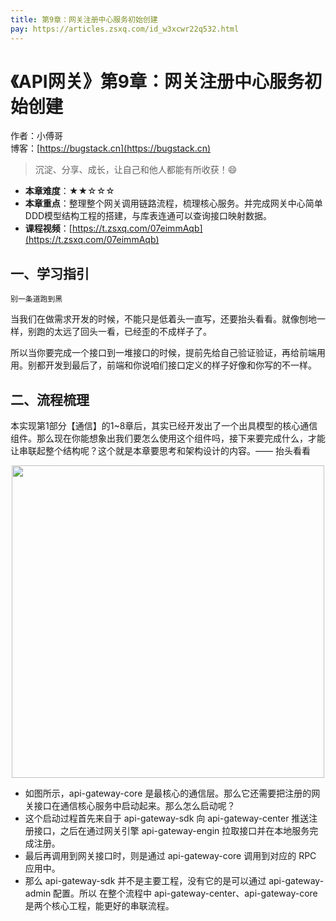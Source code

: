 ```yaml
---
title: 第9章：网关注册中心服务初始创建
pay: https://articles.zsxq.com/id_w3xcwr22q532.html
---
```


# 《API网关》第9章：网关注册中心服务初始创建

作者：小傅哥
<br/>博客：[https://bugstack.cn](https://bugstack.cn)

>沉淀、分享、成长，让自己和他人都能有所收获！😄

- **本章难度**：★★☆☆☆
- **本章重点**：整理整个网关调用链路流程，梳理核心服务。并完成网关中心简单DDD模型结构工程的搭建，与库表连通可以查询接口映射数据。
- **课程视频**：[https://t.zsxq.com/07eimmAqb](https://t.zsxq.com/07eimmAqb)

## 一、学习指引

`别一条道跑到黑`

当我们在做需求开发的时候，不能只是低着头一直写，还要抬头看看。就像刨地一样，别跑的太远了回头一看，已经歪的不成样子了。

所以当你要完成一个接口到一堆接口的时候，提前先给自己验证验证，再给前端用用。别都开发到最后了，前端和你说咱们接口定义的样子好像和你写的不一样。

## 二、流程梳理

本实现第1部分【通信】的1~8章后，其实已经开发出了一个出具模型的核心通信组件。那么现在你能想象出我们要怎么使用这个组件吗，接下来要完成什么，才能让串联起整个结构呢？这个就是本章要思考和架构设计的内容。—— 抬头看看

<div align="center">
    <img src="https://bugstack.cn/images/article/assembly/api-gateway/api-gateway-9-01.png?raw=true" width="500px">
</div>

- 如图所示，api-gateway-core 是最核心的通信层。那么它还需要把注册的网关接口在通信核心服务中启动起来。那么怎么启动呢？
- 这个启动过程首先来自于 api-gateway-sdk 向 api-gateway-center 推送注册接口，之后在通过网关引擎 api-gateway-engin 拉取接口并在本地服务完成注册。
- 最后再调用到网关接口时，则是通过 api-gateway-core 调用到对应的 RPC 应用中。
- 那么 api-gateway-sdk 并不是主要工程，没有它的是可以通过 api-gateway-admin 配置。所以 在整个流程中 api-gateway-center、api-gateway-core 是两个核心工程，能更好的串联流程。
